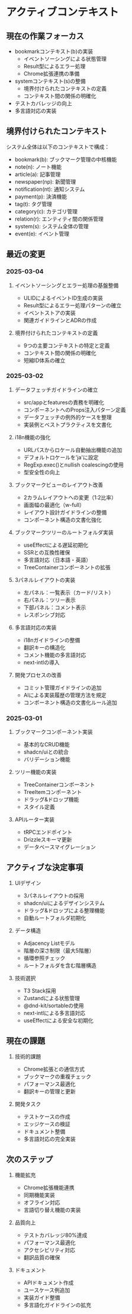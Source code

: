 # アクティブコンテキスト

## 現在の作業フォーカス
- bookmarkコンテキスト(b)の実装
  - イベントソーシングによる状態管理
  - Result型によるエラー処理
  - Chrome拡張連携の準備
- systemコンテキスト(s)の整備
  - 境界付けられたコンテキストの定義
  - コンテキスト間の関係の明確化
- テストカバレッジの向上
- 多言語対応の実装

## 境界付けられたコンテキスト
システム全体は以下のコンテキストで構成：
- bookmark(b): ブックマーク管理の中核機能
- note(n): ノート機能
- article(a): 記事管理
- newspaper(np): 新聞管理
- notification(nt): 通知システム
- payment(p): 決済機能
- tag(t): タグ管理
- category(c): カテゴリ管理
- relation(r): エンティティ間の関係管理
- system(s): システム全体の管理
- event(e): イベント管理

## 最近の変更
### 2025-03-04
1. イベントソーシングとエラー処理の基盤整備
   - ULIDによるイベントID生成の実装
   - Result型によるエラー処理パターンの確立
   - イベントストアの実装
   - 関連ガイドラインとADRの作成

2. 境界付けられたコンテキストの定義
   - 9つの主要コンテキストの特定と定義
   - コンテキスト間の関係の明確化
   - 短縮ID体系の確立

### 2025-03-02
1. データフェッチガイドラインの確立
   - src/appとfeaturesの責務を明確化
   - コンポーネントへのProps注入パターン定義
   - データフェッチの例外的ケースを整理
   - 実装例とベストプラクティスを文書化

2. i18n機能の強化
   - URLパスからロケール自動抽出機能の追加
   - デフォルトロケールを'ja'に設定
   - RegExp.exec()とnullish coalescingの使用
   - 型安全性の向上

2. ブックマークビューのレイアウト改善
   - 2カラムレイアウトへの変更（1:2比率）
   - 画面幅の最適化（w-full）
   - レイアウト設計ガイドラインの整備
   - コンポーネント構造の文書化強化

2. ブックマークツリーのルートフォルダ実装
   - useEffectによる遅延初期化
   - SSRとの互換性確保
   - 多言語対応（日本語・英語）
   - TreeContainerコンポーネントの拡張

2. 3パネルレイアウトの実装
   - 左パネル：一覧表示（カード/リスト）
   - 右パネル：ツリー表示
   - 下部パネル：コメント表示
   - レスポンシブ対応

3. 多言語対応の実装
   - i18nガイドラインの整備
   - 翻訳キーの構造化
   - コメント機能の多言語対応
   - next-intlの導入

4. 開発プロセスの改善
   - コミット管理ガイドラインの追加
   - AIによる実装履歴の管理方法を規定
   - コンポーネント構造の文書化ルール追加

### 2025-03-01
1. ブックマークコンポーネント実装
   - 基本的なCRUD機能
   - shadcn/uiとの統合
   - バリデーション機能

2. ツリー機能の実装
   - TreeContainerコンポーネント
   - TreeItemコンポーネント
   - ドラッグ&ドロップ機能
   - スタイル定義

3. APIルーター実装
   - tRPCエンドポイント
   - Drizzleスキーマ更新
   - データベースマイグレーション

## アクティブな決定事項
1. UIデザイン
   - 3パネルレイアウトの採用
   - shadcn/uiによるデザインシステム
   - ドラッグ&ドロップによる整理機能
   - 自動ルートフォルダ初期化

2. データ構造
   - Adjacency Listモデル
   - 階層の深さ制限（最大5階層）
   - 循環参照チェック
   - ルートフォルダを含む階層構造

3. 技術選択
   - T3 Stack採用
   - Zustandによる状態管理
   - @dnd-kit/sortableの使用
   - next-intlによる多言語対応
   - useEffectによる安全な初期化

## 現在の課題
1. 技術的課題
   - Chrome拡張との通信方式
   - ブックマークの重複チェック
   - パフォーマンス最適化
   - 翻訳キーの管理と更新

2. 開発タスク
   - テストケースの作成
   - エッジケースの検証
   - ドキュメント整備
   - 多言語対応の完全実装

## 次のステップ
1. 機能拡充
   - Chrome拡張機能連携
   - 同期機能実装
   - オフライン対応
   - 言語切り替え機能の実装

2. 品質向上
   - テストカバレッジ80%達成
   - パフォーマンス最適化
   - アクセシビリティ対応
   - 翻訳品質の確保

3. ドキュメント
   - APIドキュメント作成
   - ユースケース例追加
   - 実装ガイド整備
   - 多言語化ガイドラインの拡充
